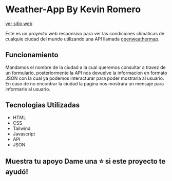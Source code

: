 # Weather-App By Kevin Romero

[ver sitio web](https://kevin-romero.github.io/Weather-App/ "ver sitio web")

Este es un proyecto web responsivo para ver las condiciones climaticas de cualquie ciudad del mundo utilizando una API llamada [openweathermap](https://openweathermap.org/ "openweathermap").

## Funcionamiento

Mandamos el nombre de la ciudad a la cual queremos consultar a travez de un formulario, posteriormente la API nos devuelve la informacion en formato JSON con la cual ya podemos interacturar para poder mostrarla al usuario. En caso de no encontrar la ciudad la pagina nos mostrara un mensaje para informarle al usuario.

## Tecnologias Utilizadas

- HTML
- CSS
- Tailwind
- Javascript
- API
- JSON

## Muestra tu apoyo Dame una ⭐️ si este proyecto te ayudó!
